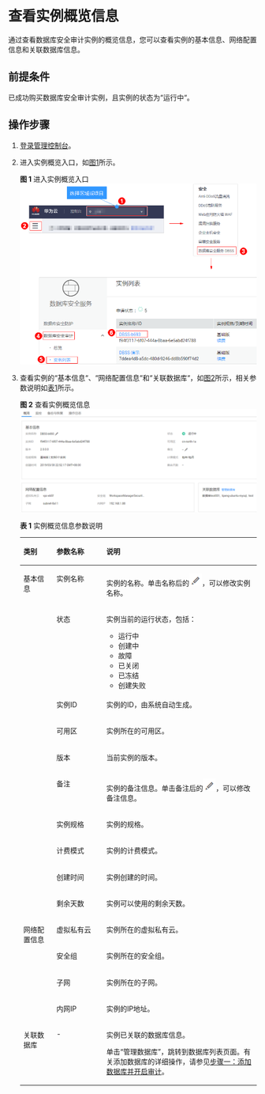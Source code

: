 # 查看实例概览信息<a name="ZH-CN_TOPIC_0144723372"></a>

通过查看数据库安全审计实例的概览信息，您可以查看实例的基本信息、网络配置信息和关联数据库信息。

## 前提条件<a name="section441811405410"></a>

已成功购买数据库安全审计实例，且实例的状态为“运行中“。

## 操作步骤<a name="section1487733973810"></a>

1.  [登录管理控制台](https://console.huaweicloud.com/)。
2.  进入实例概览入口，如[图1](#fig10560192191214)所示。

    **图 1**  进入实例概览入口<a name="fig10560192191214"></a>  
    ![](figures/进入实例概览入口.png "进入实例概览入口")

3.  查看实例的“基本信息“、“网络配置信息“和“关联数据库“，如[图2](#fig1428710201627)所示，相关参数说明如[表1](#table14411073418)所示。

    **图 2**  查看实例概览信息<a name="fig1428710201627"></a>  
    ![](figures/查看实例概览信息.png "查看实例概览信息")

    **表 1**  实例概览信息参数说明

    <a name="table14411073418"></a>
    <table><thead align="left"><tr id="row34121718410"><th class="cellrowborder" valign="top" width="13.94%" id="mcps1.2.4.1.1"><p id="p78651359943"><a name="p78651359943"></a><a name="p78651359943"></a>类别</p>
    </th>
    <th class="cellrowborder" valign="top" width="21.11%" id="mcps1.2.4.1.2"><p id="p174121771420"><a name="p174121771420"></a><a name="p174121771420"></a>参数名称</p>
    </th>
    <th class="cellrowborder" valign="top" width="64.95%" id="mcps1.2.4.1.3"><p id="p34121074410"><a name="p34121074410"></a><a name="p34121074410"></a>说明</p>
    </th>
    </tr>
    </thead>
    <tbody><tr id="row14412187544"><td class="cellrowborder" rowspan="10" valign="top" width="13.94%" headers="mcps1.2.4.1.1 "><p id="p15865185912410"><a name="p15865185912410"></a><a name="p15865185912410"></a>基本信息</p>
    </td>
    <td class="cellrowborder" valign="top" width="21.11%" headers="mcps1.2.4.1.2 "><p id="p15413177848"><a name="p15413177848"></a><a name="p15413177848"></a>实例名称</p>
    </td>
    <td class="cellrowborder" valign="top" width="64.95%" headers="mcps1.2.4.1.3 "><p id="p17413871046"><a name="p17413871046"></a><a name="p17413871046"></a>实例的名称。单击名称后的<a name="image10172145153916"></a><a name="image10172145153916"></a><span><img id="image10172145153916" src="figures/icon-editname.png"></span>，可以修改实例名称。</p>
    </td>
    </tr>
    <tr id="row10413771344"><td class="cellrowborder" valign="top" headers="mcps1.2.4.1.1 "><p id="p541314716414"><a name="p541314716414"></a><a name="p541314716414"></a>状态</p>
    </td>
    <td class="cellrowborder" valign="top" headers="mcps1.2.4.1.2 "><p id="p14413771042"><a name="p14413771042"></a><a name="p14413771042"></a>实例当前的运行状态，包括：</p>
    <a name="ul44136710415"></a><a name="ul44136710415"></a><ul id="ul44136710415"><li>运行中</li><li>创建中</li><li>故障</li><li>已关闭</li><li>已冻结</li><li>创建失败</li></ul>
    </td>
    </tr>
    <tr id="row14370128162"><td class="cellrowborder" valign="top" headers="mcps1.2.4.1.1 "><p id="p1989117171562"><a name="p1989117171562"></a><a name="p1989117171562"></a>实例ID</p>
    </td>
    <td class="cellrowborder" valign="top" headers="mcps1.2.4.1.2 "><p id="p15892191715617"><a name="p15892191715617"></a><a name="p15892191715617"></a>实例的ID，由系统自动生成。</p>
    </td>
    </tr>
    <tr id="row74131171248"><td class="cellrowborder" valign="top" headers="mcps1.2.4.1.1 "><p id="p9413167645"><a name="p9413167645"></a><a name="p9413167645"></a>可用区</p>
    </td>
    <td class="cellrowborder" valign="top" headers="mcps1.2.4.1.2 "><p id="p0413372417"><a name="p0413372417"></a><a name="p0413372417"></a>实例所在的可用区。</p>
    </td>
    </tr>
    <tr id="row24133713419"><td class="cellrowborder" valign="top" headers="mcps1.2.4.1.1 "><p id="p14393137361"><a name="p14393137361"></a><a name="p14393137361"></a>版本</p>
    </td>
    <td class="cellrowborder" valign="top" headers="mcps1.2.4.1.2 "><p id="p13936371466"><a name="p13936371466"></a><a name="p13936371466"></a>当前实例的版本。</p>
    </td>
    </tr>
    <tr id="row154135714413"><td class="cellrowborder" valign="top" headers="mcps1.2.4.1.1 "><p id="p104131579413"><a name="p104131579413"></a><a name="p104131579413"></a>备注</p>
    </td>
    <td class="cellrowborder" valign="top" headers="mcps1.2.4.1.2 "><p id="p64131575419"><a name="p64131575419"></a><a name="p64131575419"></a>实例的备注信息。单击备注后的<a name="image1374282110407"></a><a name="image1374282110407"></a><span><img id="image1374282110407" src="figures/icon-editname.png"></span>，可以修改备注信息。</p>
    </td>
    </tr>
    <tr id="row2414117842"><td class="cellrowborder" valign="top" headers="mcps1.2.4.1.1 "><p id="p4414271344"><a name="p4414271344"></a><a name="p4414271344"></a>实例规格</p>
    </td>
    <td class="cellrowborder" valign="top" headers="mcps1.2.4.1.2 "><p id="p641437643"><a name="p641437643"></a><a name="p641437643"></a>实例的规格。</p>
    </td>
    </tr>
    <tr id="row64141771244"><td class="cellrowborder" valign="top" headers="mcps1.2.4.1.1 "><p id="p941413714418"><a name="p941413714418"></a><a name="p941413714418"></a>计费模式</p>
    </td>
    <td class="cellrowborder" valign="top" headers="mcps1.2.4.1.2 "><p id="p154142713419"><a name="p154142713419"></a><a name="p154142713419"></a>实例的计费模式。</p>
    </td>
    </tr>
    <tr id="row16414107645"><td class="cellrowborder" valign="top" headers="mcps1.2.4.1.1 "><p id="p64141175415"><a name="p64141175415"></a><a name="p64141175415"></a>创建时间</p>
    </td>
    <td class="cellrowborder" valign="top" headers="mcps1.2.4.1.2 "><p id="p15414171947"><a name="p15414171947"></a><a name="p15414171947"></a>实例创建的时间。</p>
    </td>
    </tr>
    <tr id="row74141871446"><td class="cellrowborder" valign="top" headers="mcps1.2.4.1.1 "><p id="p1341477449"><a name="p1341477449"></a><a name="p1341477449"></a>剩余天数</p>
    </td>
    <td class="cellrowborder" valign="top" headers="mcps1.2.4.1.2 "><p id="p114141172419"><a name="p114141172419"></a><a name="p114141172419"></a>实例可以使用的剩余天数。</p>
    </td>
    </tr>
    <tr id="row1241411718417"><td class="cellrowborder" rowspan="4" valign="top" width="13.94%" headers="mcps1.2.4.1.1 "><p id="p12866145916410"><a name="p12866145916410"></a><a name="p12866145916410"></a>网络配置信息</p>
    </td>
    <td class="cellrowborder" valign="top" width="21.11%" headers="mcps1.2.4.1.2 "><p id="p3414870410"><a name="p3414870410"></a><a name="p3414870410"></a>虚拟私有云</p>
    </td>
    <td class="cellrowborder" valign="top" width="64.95%" headers="mcps1.2.4.1.3 "><p id="p154141379414"><a name="p154141379414"></a><a name="p154141379414"></a>实例所在的虚拟私有云。</p>
    </td>
    </tr>
    <tr id="row13414277418"><td class="cellrowborder" valign="top" headers="mcps1.2.4.1.1 "><p id="p204141771243"><a name="p204141771243"></a><a name="p204141771243"></a>安全组</p>
    </td>
    <td class="cellrowborder" valign="top" headers="mcps1.2.4.1.2 "><p id="p174159713419"><a name="p174159713419"></a><a name="p174159713419"></a>实例所在的安全组。</p>
    </td>
    </tr>
    <tr id="row164151876410"><td class="cellrowborder" valign="top" headers="mcps1.2.4.1.1 "><p id="p14415371146"><a name="p14415371146"></a><a name="p14415371146"></a>子网</p>
    </td>
    <td class="cellrowborder" valign="top" headers="mcps1.2.4.1.2 "><p id="p941519710418"><a name="p941519710418"></a><a name="p941519710418"></a>实例所在的子网。</p>
    </td>
    </tr>
    <tr id="row17415771441"><td class="cellrowborder" valign="top" headers="mcps1.2.4.1.1 "><p id="p14415197248"><a name="p14415197248"></a><a name="p14415197248"></a>内网IP</p>
    </td>
    <td class="cellrowborder" valign="top" headers="mcps1.2.4.1.2 "><p id="p13415771413"><a name="p13415771413"></a><a name="p13415771413"></a>实例的IP地址。</p>
    </td>
    </tr>
    <tr id="row1013904414819"><td class="cellrowborder" valign="top" width="13.94%" headers="mcps1.2.4.1.1 "><p id="p513910441682"><a name="p513910441682"></a><a name="p513910441682"></a>关联数据库</p>
    </td>
    <td class="cellrowborder" valign="top" width="21.11%" headers="mcps1.2.4.1.2 "><p id="p121403441986"><a name="p121403441986"></a><a name="p121403441986"></a>-</p>
    </td>
    <td class="cellrowborder" valign="top" width="64.95%" headers="mcps1.2.4.1.3 "><p id="p124414215117"><a name="p124414215117"></a><a name="p124414215117"></a>实例已关联的数据库信息。</p>
    <p id="p131401444486"><a name="p131401444486"></a><a name="p131401444486"></a>单击<span class="uicontrol" id="uicontrol177221754398"><a name="uicontrol177221754398"></a><a name="uicontrol177221754398"></a>“管理数据库”</span>，跳转到数据库列表页面。有关添加数据库的详细操作，请参见<a href="步骤一-添加数据库并开启审计.md">步骤一：添加数据库并开启审计</a>。</p>
    </td>
    </tr>
    </tbody>
    </table>


